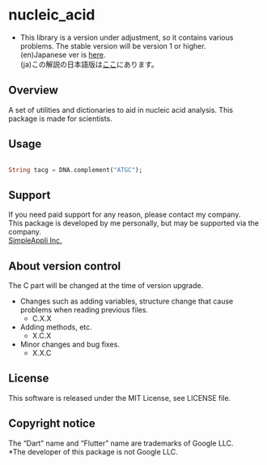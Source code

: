 # nucleic_acid

* This library is a version under adjustment, so it contains various problems. The stable version will be version 1 or higher.  
(en)Japanese ver is [here](https://github.com/MasahideMori-SimpleAppli/nucleic_acid/blob/main/README_JA.md).  
(ja)この解説の日本語版は[ここ](https://github.com/MasahideMori-SimpleAppli/nucleic_acid/blob/main/README_JA.md)にあります。

## Overview
A set of utilities and dictionaries to aid in nucleic acid analysis.
This package is made for scientists.

## Usage
```dart

String tacg = DNA.complement("ATGC");

```

## Support
If you need paid support for any reason, please contact my company.  
This package is developed by me personally, but may be supported via the company.  
[SimpleAppli Inc.](https://simpleappli.com/en/index_en.html)

## About version control
The C part will be changed at the time of version upgrade.
- Changes such as adding variables, structure change that cause problems when reading previous files.
    - C.X.X
- Adding methods, etc.
    - X.C.X
- Minor changes and bug fixes.
    - X.X.C

## License
This software is released under the MIT License, see LICENSE file.

## Copyright notice
The “Dart” name and “Flutter” name are trademarks of Google LLC.  
*The developer of this package is not Google LLC.
